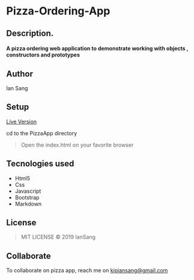 # Pizza-Ordering-App
## <b>Description.</b>
#### A pizza ordering web application to demonstrate working with objects , constructors and prototypes

## <b>Author</b>
Ian Sang


## <b>Setup</b>

 [Live Version]( https://iansang.github.io/Pizza-Ordering-App/) 

 cd to the PizzaApp directory

 >Open the index.html on your favorite browser
 ## <b>Tecnologies used</b>
  * Html5
  * Css
  * Javascript
  * Bootstrap
  * Markdown

## License
> MIT LICENSE  © 2019 IanSang
## Collaborate
To collaborate on pizza app, reach me on  kipiansang@gmail.com
